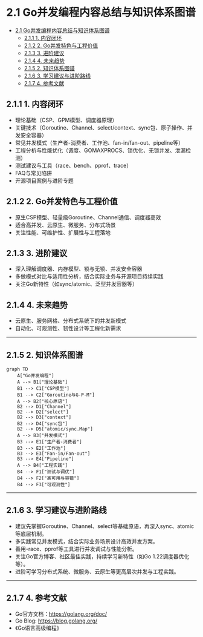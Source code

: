 # 2.1 Go并发编程内容总结与知识体系图谱

<!-- TOC START -->
- [2.1 Go并发编程内容总结与知识体系图谱](#21-go并发编程内容总结与知识体系图谱)
  - [2.1.1 1. 内容闭环](#211-1-内容闭环)
  - [2.1.2 2. Go并发特色与工程价值](#212-2-go并发特色与工程价值)
  - [2.1.3 3. 进阶建议](#213-3-进阶建议)
  - [2.1.4 4. 未来趋势](#214-4-未来趋势)
  - [2.1.5 2. 知识体系图谱](#215-2-知识体系图谱)
  - [2.1.6 3. 学习建议与进阶路线](#216-3-学习建议与进阶路线)
  - [2.1.7 4. 参考文献](#217-4-参考文献)
<!-- TOC END -->

## 2.1.1 1. 内容闭环

- 理论基础（CSP、GPM模型、调度器原理）
- 关键技术（Goroutine、Channel、select/context、sync包、原子操作、并发安全容器）
- 常见并发模式（生产者-消费者、工作池、fan-in/fan-out、pipeline等）
- 工程分析与性能优化（调度、GOMAXPROCS、锁优化、无锁并发、泄漏检测）
- 测试建议与工具（race、bench、pprof、trace）
- FAQ与常见陷阱
- 开源项目案例与进阶专题

## 2.1.2 2. Go并发特色与工程价值

- 原生CSP模型、轻量级Goroutine、Channel通信、调度器高效
- 适合高并发、云原生、微服务、分布式场景
- 关注性能、可维护性、扩展性与工程落地

## 2.1.3 3. 进阶建议

- 深入理解调度器、内存模型、锁与无锁、并发安全容器
- 多做模式对比与适用性分析，结合实际业务与开源项目持续实践
- 关注Go新特性（如sync/atomic、泛型并发容器等）

## 2.1.4 4. 未来趋势

- 云原生、服务网格、分布式系统下的并发新模式
- 自动化、可观测性、韧性设计等工程化新需求

---

## 2.1.5 2. 知识体系图谱

```mermaid
graph TD
    A["Go并发编程"]
    A --> B1["理论基础"]
    B1 --> C1["CSP模型"]
    B1 --> C2["Goroutine与G-P-M"]
    A --> B2["核心原语"]
    B2 --> D1["Channel"]
    B2 --> D2["select"]
    B2 --> D3["context"]
    B2 --> D4["sync包"]
    B2 --> D5["atomic/sync.Map"]
    A --> B3["并发模式"]
    B3 --> E1["生产者-消费者"]
    B3 --> E2["工作池"]
    B3 --> E3["Fan-in/Fan-out"]
    B3 --> E4["Pipeline"]
    A --> B4["工程实践"]
    B4 --> F1["测试与调优"]
    B4 --> F2["高可用与容错"]
    B4 --> F3["可观测性"]
```

---

## 2.1.6 3. 学习建议与进阶路线

- 建议先掌握Goroutine、Channel、select等基础原语，再深入sync、atomic等底层机制。
- 多实践常见并发模式，结合实际业务场景设计高效并发方案。
- 善用-race、pprof等工具进行并发调试与性能分析。
- 关注Go官方博客、社区最佳实践，持续学习新特性（如Go 1.22调度器优化等）。
- 进阶可学习分布式系统、微服务、云原生等更高层次并发与工程实践。

---

## 2.1.7 4. 参考文献

- Go官方文档：<https://golang.org/doc/>
- Go Blog: <https://blog.golang.org/>
- 《Go语言高级编程》
